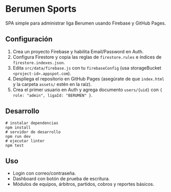 # Berumen Sports

SPA simple para administrar liga Berumen usando Firebase y GitHub Pages.

## Configuración
1. Crea un proyecto Firebase y habilita Email/Password en Auth.
2. Configura Firestore y copia las reglas de `firestore.rules` e índices de `firestore.indexes.json`.
3. Edita `src/data/firebase.js` con tu `firebaseConfig` (usa storageBucket `<project-id>.appspot.com`).
4. Despliega el repositorio en GitHub Pages (asegúrate de que `index.html` y la carpeta `assets/` estén en la raíz).
5. Crea el primer usuario en Auth y agrega documento `users/{uid}` con `{ role: "admin", ligaId: "BERUMEN" }`.

## Desarrollo
```
# instalar dependencias
npm install
# servidor de desarrollo
npm run dev
# ejecutar linter
npm test
```

## Uso
- Login con correo/contraseña.
- Dashboard con botón de prueba de escritura.
- Módulos de equipos, árbitros, partidos, cobros y reportes básicos.
